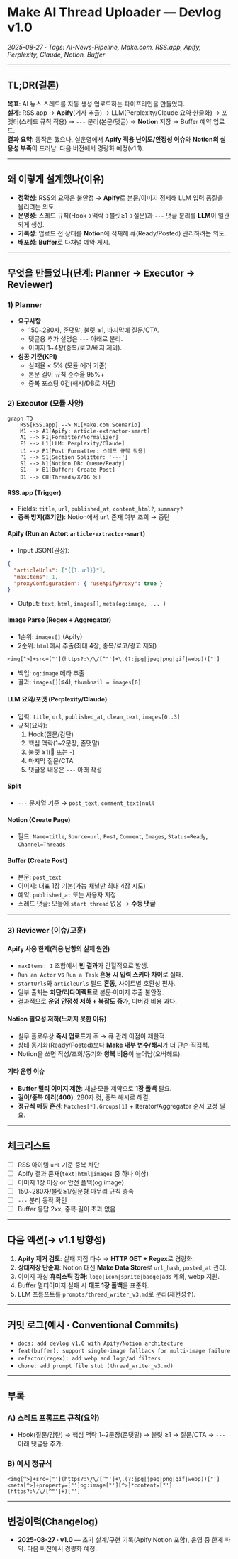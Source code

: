 # Make AI Thread Uploader — Devlog **v1.0**
_2025-08-27 · Tags: AI-News-Pipeline, Make.com, RSS.app, Apify, Perplexity, Claude, Notion, Buffer_

---

## TL;DR(결론)
**목표**: AI 뉴스 스레드를 자동 생성·업로드하는 파이프라인을 만들었다.  
**설계**: RSS.app → **Apify**(기사 추출) → LLM(Perplexity/Claude 요약·한글화) → 포맷터(스레드 규칙 적용) → `---` 분리(본문/댓글) → **Notion** 저장 → Buffer 예약 업로드.  
**결과 요약**: 동작은 했으나, 실운영에서 **Apify 적용 난이도/안정성 이슈**와 **Notion의 실용성 부족**이 드러남. 다음 버전에서 경량화 예정(v1.1).

---

## 왜 이렇게 설계했나(이유)
- **정확성**: RSS의 요약은 불안정 → **Apify**로 본문/이미지 정제해 LLM 입력 품질을 올리려는 의도.
- **운영성**: 스레드 규칙(Hook→맥락→불릿≥1→질문)과 `---` 댓글 분리를 **LLM**이 일관되게 생성.
- **기록성**: 업로드 전 상태를 **Notion**에 적재해 큐(Ready/Posted) 관리하려는 의도.
- **배포성**: **Buffer**로 다채널 예약·게시.

---

## 무엇을 만들었나(단계: Planner → Executor → Reviewer)

### 1) Planner
- **요구사항**
  - 150~280자, 존댓말, 불릿 ≥1, 마지막에 질문/CTA.
  - 댓글용 추가 설명은 `---` 아래로 분리.
  - 이미지 1~4장(중복/로고/배지 제외).
- **성공 기준(KPI)**
  - 실패율 < 5% (모듈 에러 기준)
  - 본문 길이 규칙 준수율 95%+
  - 중복 포스팅 0건(해시/DB로 차단)

### 2) Executor (모듈 사양)

```mermaid
graph TD
    RSS[RSS.app] --> M1[Make.com Scenario]
    M1 --> A1[Apify: article-extractor-smart]
    A1 --> F1[Formatter/Normalizer]
    F1 --> L1[LLM: Perplexity/Claude]
    L1 --> P1[Post Formatter: 스레드 규칙 적용]
    P1 --> S1[Section Splitter: '---']
    S1 --> N1[Notion DB: Queue/Ready]
    S1 --> B1[Buffer: Create Post]
    B1 --> CH[Threads/X/IG 등]
```

#### RSS.app (Trigger)
- Fields: `title`, `url`, `published_at`, `content_html?`, `summary?`
- **중복 방지(초기안)**: Notion에서 `url` 존재 여부 조회 → 중단

#### Apify (Run an Actor: `article-extractor-smart`)
- Input JSON(권장):
```json
{
  "articleUrls": ["{{1.url}}"],
  "maxItems": 1,
  "proxyConfiguration": { "useApifyProxy": true }
}
```
- Output: `text`, `html`, `images[]`, `meta(og:image, ... )`

#### Image Parse (Regex + Aggregator)
- 1순위: `images[]` (Apify)
- 2순위: `html`에서 추출(최대 4장, 중복/로고/광고 제외)
```regex
<img[^>]+src=["'](https?:\/\/[^"']+\.(?:jpg|jpeg|png|gif|webp))["']
```
- 백업: `og:image` 메타 추출
- 결과: `images[]`(≤4), `thumbnail = images[0]`

#### LLM 요약/포맷 (Perplexity/Claude)
- 입력: `title`, `url`, `published_at`, `clean_text`, `images[0..3]`
- 규칙(요약):  
  1) Hook(질문/감탄)  
  2) 핵심 맥락(1~2문장, 존댓말)  
  3) 불릿 ≥1(📌 또는 -)  
  4) 마지막 질문/CTA  
  5) 댓글용 내용은 `---` 아래 작성

#### Split
- `---` 문자열 기준 → `post_text`, `comment_text|null`

#### Notion (Create Page)
- 필드: `Name=title`, `Source=url`, `Post`, `Comment`, `Images`, `Status=Ready`, `Channel=Threads`

#### Buffer (Create Post)
- 본문: `post_text`
- 이미지: 대표 1장 기본(가능 채널만 최대 4장 시도)
- 예약: `published_at` 또는 사용자 지정
- 스레드 댓글: 모듈에 `start thread` 없음 → **수동 댓글**

---

### 3) Reviewer (이슈/교훈)

#### Apify 사용 한계(적용 난항의 실제 원인)
- `maxItems: 1` 조합에서 **빈 결과**가 간헐적으로 발생.
- `Run an Actor` vs `Run a Task` **혼용 시 입력 스키마 차이**로 실패.
- `startUrls`와 `articleUrls` 필드 **혼동**, 사이트별 호환성 편차.
- 일부 출처는 **차단/리다이렉트**로 본문·이미지 추출 불안정.
- 결과적으로 **운영 안정성 저하 + 복잡도 증가**, 디버깅 비용 과다.

#### Notion 필요성 저하(느끼지 못한 이유)
- 실무 플로우상 **즉시 업로드**가 주 → 큐 관리 이점이 제한적.
- 상태 동기화(Ready/Posted)보다 **Make 내부 변수/해시**가 더 단순·직접적.
- Notion을 쓰면 작성/조회/동기화 **왕복 비용**이 늘어남(오버헤드).

#### 기타 운영 이슈
- **Buffer 멀티 이미지 제한**: 채널·모듈 제약으로 **1장 폴백** 필요.
- **길이/중복 에러(400)**: 280자 컷, 중복 해시로 해결.
- **정규식 매핑 혼선**: `Matches[*].Groups[1]` + Iterator/Aggregator 순서 고정 필요.

---

## 체크리스트
- [ ] RSS 아이템 `url` 기준 중복 차단
- [ ] Apify 결과 존재(`text|html|images` 중 하나 이상)
- [ ] 이미지 1장 이상 or 안전 폴백(og:image)
- [ ] 150~280자/불릿≥1/질문형 마무리 규칙 충족
- [ ] `---` 분리 동작 확인
- [ ] Buffer 응답 2xx, 중복·길이 초과 없음

---

## 다음 액션(→ v1.1 방향성)
1. **Apify 제거 검토**: 실패 지점 다수 → **HTTP GET + Regex**로 경량화.  
2. **상태저장 단순화**: Notion 대신 **Make Data Store**로 `url_hash`, `posted_at` 관리.  
3. 이미지 파싱 **휴리스틱 강화**: `logo|icon|sprite|badge|ads` 제외, webp 지원.  
4. Buffer 멀티이미지 실패 시 **대표 1장 폴백**을 표준화.  
5. LLM 프롬프트를 `prompts/thread_writer_v3.md`로 분리(재현성↑).

---

## 커밋 로그(예시 · Conventional Commits)
- `docs: add devlog v1.0 with Apify/Notion architecture`
- `feat(buffer): support single-image fallback for multi-image failure`
- `refactor(regex): add webp and logo/ad filters`
- `chore: add prompt file stub (thread_writer_v3.md)`

---

## 부록
### A) 스레드 프롬프트 규칙(요약)
- Hook(질문/감탄) → 핵심 맥락 1~2문장(존댓말) → 불릿 ≥1 → 질문/CTA → `---` 아래 댓글용 추가.

### B) 예시 정규식
```regex
<img[^>]+src=["'](https?:\/\/[^"']+\.(?:jpg|jpeg|png|gif|webp))["']
<meta[^>]+property=["']og:image["'][^>]*content=["'](https?:\/\/[^"']+)["']
```

---

## 변경이력(Changelog)
- **2025-08-27 · v1.0** — 초기 설계/구현 기록(Apify·Notion 포함), 운영 중 한계 파악. 다음 버전에서 경량화 예정.
